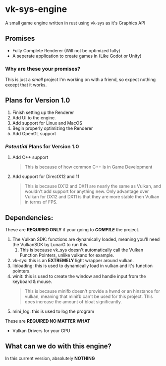 # vk-sys-engine
A small game engine written in rust using vk-sys as it's Graphics API

## Promises 
 * Fully Complete Renderer (Will not be optimized fully)
 * A seperate application to create games in (Like Godot or Unity)


### Why are these your promises? 
This is just a *small* project I'm working on with a friend, so expect nothing except that it works. 

## Plans for Version 1.0
 1.  Finish setting up the Renderer
 2.  Add UI to the engine.
 3.  Add support for Linux and MacOS
 4.  Begin properly optimizing the Renderer
 5.  Add OpenGL support

### *Potential* Plans for Version 1.0
 1. Add C++ support
    > This is because of how common C++ is in Game Development
 2. Add support for DirectX12 and 11
    > This is because DX12 and DX11 are nearly the same as Vulkan, and wouldn't add support for anything new. Only advantage over Vulkan for DX12 and DX11 is that they are more stable then Vulkan in terms of FPS.   


## Dependencies:

These are **REQUIRED ONLY** if your going to ***COMPILE*** the project. 

 1. The Vulkan SDK: functions are dynamically loaded, meaning you'll need the VulkanSDK by LunarG to run this. 
    1. This is because vk_sys doesn't automatically call the Vulkan Function Pointers, 
    unlike vulkano for example.
 2. vk-sys: this is an **EXTREMELY** light wrapper around vulkan. 
 3. libloading: this is used to dynamically load in vulkan and it's function pointers. 
 4. winit: this is used to create the window and handle input from the keyboard & mouse.
    > This is because minifb doesn't provide a hwnd or an hinstance for vulkan, meaning that minifb can't be used for this project. This does increase the amount of bloat significantly. 
 5. mini_log: this is used to log the program

 These are **REQUIRED NO MATTER WHAT** 
  * Vulkan Drivers for your GPU  

## What can we do with this engine? 

In this current version, absolutely **NOTHING**